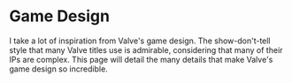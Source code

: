 # Game Design
I take a lot of inspiration from Valve's game design. The show-don't-tell style that many Valve titles use is admirable, considering that many of their IPs are complex. This page will detail the many details that make Valve's game design so incredible.<br>
